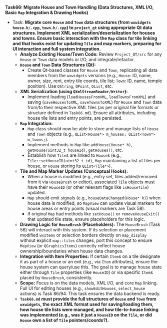 **Task66: Migrate House and Town Handling (Data Structures, XML I/O, Basic `Map` Integration & Drawing Hooks)**
- Task: **Migrate core `House` and `Town` data structures (from `wxwidgets house.h/.cpp`, `town.h/.cpp`) to `project_qt` using appropriate Qt data structures. Implement XML serialization/deserialization for houses and towns. Ensure basic interaction with the `Map` class for tile linking and that hooks exist for updating `Tile` and map markers, preparing for UI interaction and full system integration.**
    - **Analyze Existing House/Town Code:** Review `Project_QT/src` for any `House` or `Town` data models or I/O, and integrate/refactor.
    - **`House` and `Town` Data Structures (Qt):**
        -   Create Qt-based classes for `House` and `Town`, replicating all data members from the `wxwidgets` versions (e.g., `House`: ID, name, owner, size, rent, entry tile coords, tile list; `Town`: ID, name, temple position). Use `QString`, `QPoint`, `QList`, etc.
    - **XML Serialization (using `QXmlStreamReader/Writer`):**
        -   Implement loading (`loadHousesFromXML`, `loadTownsFromXML`) and saving (`saveHousesToXML`, `saveTownsToXML`) for `House` and `Town` data from/to their respective XML files (as per original file formats or structure defined in `Task66.md`). Ensure all attributes, including house tile lists and entry points, are persisted.
    - **`Map` Integration:**
        -   `Map` class should now be able to store and manage lists of `House` and `Town` objects (e.g., `QList<House*> m_houses; QList<Town*> m_towns;`).
        -   Implement methods in `Map` like `addHouse(House* h)`, `getHouse(uint32_t houseId)`, `getHouses()`, etc.
        -   Establish how `Tile`s are linked to `House`s (e.g., `Tile::setHouseID(uint32_t id)`, `Map` maintaining a list of tiles per house, or `House` storing its `QList<Tile*>`).
    - **Tile and Map Marker Updates (Conceptual Hooks):**
        -   When a house is modified (e.g., entry set, tiles added/removed from it via `HouseBrush` or editor), associated `Tile` objects must have their `HouseID` (or other relevant flags like `isHouseTile`) updated.
        -   `Map` should emit signals (e.g., `houseDataChanged(House* h)`) when house data is modified, so `MapView` can update visual markers for house areas or entry points (visual markers are Task 58).
        -   If original `Map` had methods like `setHouse()` or `removeHouseExit()` that updated tile state, ensure placeholders for this logic.
    - **Drawing Logic for `HouseBrush` (Placeholders):** The `HouseBrush` (Task 56) will interact with this system. If its selection or placement modified `wxItems` or selection borders directly on `map_display` without explicit `map::tiles` changes, port this concept to ensure `MapView` (or `QGraphicsItems`) correctly reflect house ownership/boundaries when house data changes.
    - **Integration with Item Properties:** If certain `Item`s on a tile designate it as part of a house or an exit (e.g., via `Item` attributes), ensure the house system can query/use this. The goal is to manage house state either through `Tile` properties (like `HouseID`) or via specific `Item`s placed by `HouseBrush`, consistently.
    - **Scope:** Focus is on the data models, XML I/O, and core `Map` linking. Full UI for editing houses (e.g., `showEditHouses`, `select_house` actions) is Task 86/94. This task ensures the data backend is ready.
    - **`Task66.md` must provide the full structures of `House` and `Town` from `wxwidgets`, the exact XML format used for saving/loading them, how house tile lists were managed, and how tile-to-house linking was implemented (e.g., was it just a `HouseID` on the `Tile`, or did `House` own a list of `Tile` pointers/coords?).**

